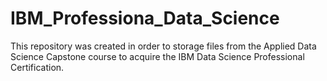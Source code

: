 # IBM_Professiona_Data_Science
This repository was created in order to storage files from the Applied Data Science Capstone course to acquire the IBM Data Science Professional Certification.
